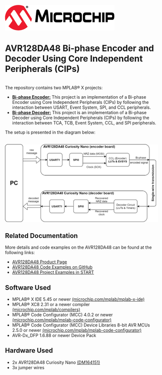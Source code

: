 <!-- Please do not change this logo with link -->
[![MCHP](images/microchip.png)](https://www.microchip.com)

# AVR128DA48 Bi-phase Encoder and Decoder Using Core Independent Peripherals (CIPs)

  <br>The repository contains two MPLAB® X projects:

  * [<strong>Bi-phase Encoder:</strong>](Biphase_Encoder) This project is an implementation of a Bi-phase Encoder using Core Independent Peripherals (CIPs) by following the interaction between USART, Event System, SPI, and CCL peripherals.
  * [<strong>Bi-phase Decoder:</strong>](Biphase_Decoder) This project is an implementation of a Bi-phase Decoder using Core Independent Peripherals (CIPs) by following the interaction between TCA, TCB, Event System, CCL, and SPI peripherals.

  The setup is presented in the diagram below:

<br><img src="images/setup-diagram.png" width="600">

## Related Documentation
More details and code examples on the AVR128DA48 can be found at the following links:
- [AVR128DA48 Product Page](https://www.microchip.com/wwwproducts/en/AVR128DA48)
- [AVR128DA48 Code Examples on GitHub](https://github.com/microchip-pic-avr-examples?q=avr128da48)
- [AVR128DA48 Project Examples in START](https://start.atmel.com/#examples/AVR128DA48CuriosityNano)

## Software Used
- MPLAB® X IDE 5.45 or newer [(microchip.com/mplab/mplab-x-ide)](http://www.microchip.com/mplab/mplab-x-ide)
- MPLAB® XC8 2.31 or a newer compiler [(microchip.com/mplab/compilers)](http://www.microchip.com/mplab/compilers)
- MPLAB® Code Configurator (MCC) 4.0.2 or newer [(microchip.com/mplab/mplab-code-configurator)](https://www.microchip.com/mplab/mplab-code-configurator)
- MPLAB® Code Configurator (MCC) Device Libraries 8-bit AVR MCUs 2.5.0 or newer [(microchip.com/mplab/mplab-code-configurator)](https://www.microchip.com/mplab/mplab-code-configurator)
- AVR-Dx_DFP 1.6.88 or newer Device Pack

## Hardware Used
- 2x AVR128DA48 Curiosity Nano [(DM164151)](https://www.microchip.com/Developmenttools/ProductDetails/DM164151)
- 3x jumper wires
